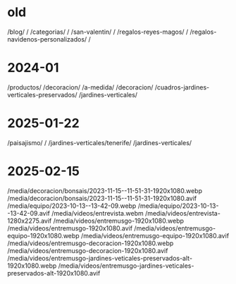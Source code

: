 # old
/blog/ /
/categorias/ /
/san-valentin/ /
/regalos-reyes-magos/ /
/regalos-navidenos-personalizados/ /

# 2024-01
/productos/ /decoracion/
/a-medida/ /decoracion/
/cuadros-jardines-verticales-preservados/ /jardines-verticales/

# 2025-01-22
/paisajismo/ /
/jardines-verticales/tenerife/ /jardines-verticales/

# 2025-02-15
/media/decoracion/bonsais/2023-11-15--11-51-31-1920x1080.webp /media/decoracion/bonsais/2023-11-15--11-51-31-1920x1080.avif
/media/equipo/2023-10-13--13-42-09.webp /media/equipo/2023-10-13--13-42-09.avif
/media/videos/entrevista.webm /media/videos/entrevista-1280x2275.avif
/media/videos/entremusgo-1920x1080.webp /media/videos/entremusgo-1920x1080.avif
/media/videos/entremusgo-equipo-1920x1080.webp /media/videos/entremusgo-equipo-1920x1080.avif
/media/videos/entremusgo-decoracion-1920x1080.webp /media/videos/entremusgo-decoracion-1920x1080.avif
/media/videos/entremusgo-jardines-veticales-preservados-alt-1920x1080.webp /media/videos/entremusgo-jardines-veticales-preservados-alt-1920x1080.avif
